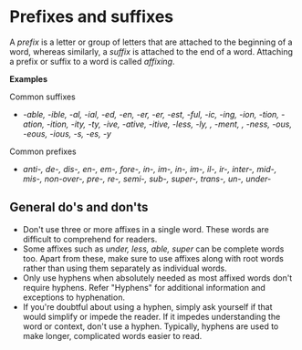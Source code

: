 # Prefixes and suffixes

A *prefix* is a letter or group of letters that are attached to the beginning of a word, whereas similarly, a *suffix* is attached to the end of a word. Attaching a prefix or suffix to a word is called *affixing*.

**Examples**  

Common suffixes
- *-able, -ible, -al, -ial, -ed, -en, -er, -er, -est, -ful, -ic, -ing, -ion, -tion, -ation, -ition, -ity, -ty, -ive, -ative, -itive, -less, -ly, , -ment, , -ness, -ous, -eous, -ious, -s, -es, -y*

Common prefixes
- *anti-, de-, dis-, en-, em-, fore-, in-, im-, in-, im-, il-, ir-, inter-, mid-, mis-, non-over-, pre-, re-, semi-, sub-, super-, trans-, un-, under-*

## General do's and don'ts

- Don't use three or more affixes in a single word. These words are difficult to comprehend for readers.
- Some affixes such as *under, less, able, super* can be complete words too. Apart from these, make sure to use affixes along with root words rather than using them separately as individual words.
- Only use hyphens when absolutely needed as most affixed words don't require hyphens. Refer "Hyphens" for additional information and exceptions to hyphenation.
- If you're doubtful about using a hyphen, simply ask yourself if that would simplify or impede the reader. If it impedes understanding the word or context, don't use a hyphen. Typically, hyphens are used to make longer, complicated words easier to read.
